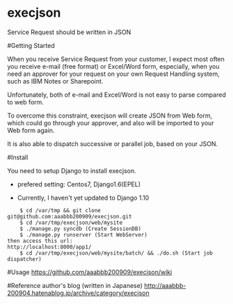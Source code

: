# execjson
Service Request should be written in JSON

#Getting Started

When you receive Service Request from your customer, I expect most often you receive e-mail (free format) or Excel/Word form, especially, when you need an approver for your request on your own Request Handling system, such as IBM Notes or Sharepoint.

Unfortunately, both of e-mail and Excel/Word is not easy to parse compared to web form.

To overcome this constraint, execjson will create JSON from Web form, which could go through your approver, and also will be imported to your Web form again.

It is also able to dispatch successive or parallel job, based on your JSON.


#Install

You need to setup Django to install execjson.
- prefered setting: Centos7, Django1.6(EPEL)

- Currently, I haven't yet updated to Django 1.10

~~~~
    $ cd /var/tmp && git clone git@github.com:aaabbb200909/execjson.git
    $ cd /var/tmp/execjson/web/mysite
    $ ./manage.py syncdb (Create SessionDB)
    $ ./manage.py runserver (Start WebServer)
then access this url:
http://localhost:8000/app1/
    $ cd /var/tmp/execjson/web/mysite/batch/ && ./do.sh (Start job dispatcher)
~~~~

#Usage
https://github.com/aaabbb200909/execjson/wiki

#Reference
author's blog (written in Japanese)
http://aaabbb-200904.hatenablog.jp/archive/category/execjson
